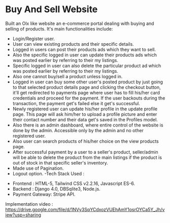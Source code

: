 # Buy And Sell Website
Built an Olx like website an e-commerce portal dealing with buying and selling of products.
 It's main functionalities include:
- Login/Register user.
- User can view existing products and their specific details.
- Logged in users can post their products ads which they want to sell.
- Also the specific logged in user can update their products ads which was posted earlier by referring to their my listings.
- Specific logged in user can also delete the particular product ad which was posted earlier by referring to their my listings.
- Also one cannot buy/sell a product unless logged in.
- Logged in user can buy some other user's posted product by just going to that selected product details page and clicking the checkout button, it'll get redirected to payments page where user has to fill his/her card credentials and proceed for the payment. If the user backouts during the transaction, the payment get's failed else it get's successful.
- Newly registered user can update his/her profile in the update profile page. This page will ask him/her to upload a profile picture and enter their contact number and their data get's saved in the Profiles model.
- Also there is an admin dashboard, where entire control of the website is done by the admin. Accessible only by the admin and no other registered user.
- Also user can search products of his/her choice on the view products page. 
- After successful payment by a user to a seller's product, seller/admin will be able to delete the product from the main listings if the product is out of stock in that specific seller's inventory.
- Made use of Pagination.
- Logout option.
-Tech Stack Used :
 * Frontend : HTML-5, Tailwind CSS v2.2.16, Javascript ES-6.
 * Backend : Django 4.0, DBSqlite3, Node.js. 
 * Payment Gateway: Stripe API.

Implementation video : https://drive.google.com/file/d/1NVy3SqYCdxozVUEhAmY1osrOYCa5Y_Jh/view?usp=sharing
